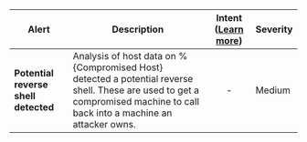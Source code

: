 |Alert|Description|Intent ([Learn more](#intentions))|Severity|
|----|----|:----:|--|
|**Potential reverse shell detected**|Analysis of host data on %{Compromised Host} detected a potential reverse shell. These are used to get a compromised machine to call back into a machine an attacker owns.|-|Medium|
